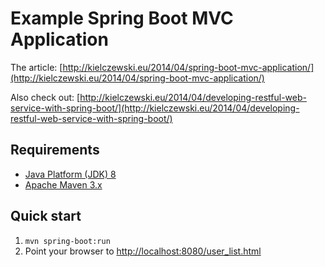 Example Spring Boot MVC Application
===================================

The article: [http://kielczewski.eu/2014/04/spring-boot-mvc-application/](http://kielczewski.eu/2014/04/spring-boot-mvc-application/)

Also check out: [http://kielczewski.eu/2014/04/developing-restful-web-service-with-spring-boot/](http://kielczewski.eu/2014/04/developing-restful-web-service-with-spring-boot/)

Requirements
------------
* [Java Platform (JDK) 8](http://www.oracle.com/technetwork/java/javase/downloads/index.html)
* [Apache Maven 3.x](http://maven.apache.org/)

Quick start
-----------
1. `mvn spring-boot:run`
3. Point your browser to [http://localhost:8080/user_list.html](http://localhost:8080/user_list.html)